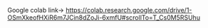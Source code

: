 Google colab link-> https://colab.research.google.com/drive/1-OSmXkeofHXiR6m7JCin8dZoJi-6xmfU#scrollTo=T_Cs0M5RSUhu
